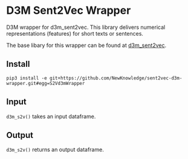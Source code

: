 # D3M Sent2Vec Wrapper

D3M wrapper for d3m_sent2vec. This library delivers numerical representations (features) for short texts or sentences. 

The base libary for this wrapper can be found at [d3m_sent2vec](https://github.com/NewKnowledge/d3m_sent2vec).

## Install

`pip3 install -e git+https://github.com/NewKnowledge/sent2vec-d3m-wrapper.git#egg=S2Vd3mWrapper`

## Input

`d3m_s2v()` takes an input dataframe.

## Output

`d3m_s2v()` returns an output dataframe.
